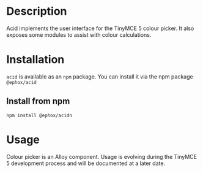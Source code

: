 # Description
Acid implements the user interface for the TinyMCE 5 colour picker. It also exposes some modules to assist with colour calculations.

# Installation
`acid` is available as an `npm` package.  You can install it via the npm package `@ephox/acid`

## Install from npm
`npm install @ephox/acidn`

# Usage

Colour picker is an Alloy component. Usage is evolving during the TinyMCE 5 development process and will be documented at a later date.